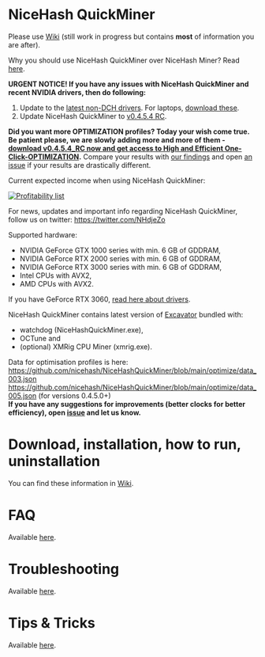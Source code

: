# NiceHash QuickMiner

Please use [Wiki](https://github.com/nicehash/NiceHashQuickMiner/wiki) (still work in progress but contains **most** of information you are after).

Why you should use NiceHash QuickMiner over NiceHash Miner? Read [here](https://github.com/nicehash/NiceHashQuickMiner/wiki/Why-NiceHash-QuickMiner).

**URGENT NOTICE! If you have any issues with NiceHash QuickMiner and recent NVIDIA drivers, then do following:**
1. Update to the [latest non-DCH drivers](https://www.nvidia.com/download/driverResults.aspx/172060/en-us). For laptops, [download these](https://www.nvidia.com/download/driverResults.aspx/172061/en-us).
2. Update NiceHash QuickMiner to [v0.4.5.4 RC](https://github.com/nicehash/NiceHashQuickMiner/releases/tag/v0.4.5.4_RC).

**Did you want more OPTIMIZATION profiles? Today your wish come true. Be patient please, we are slowly adding more and more of them - [download v0.4.5.4_RC now and get access to High and Efficient One-Click-OPTIMIZATION](https://github.com/nicehash/NiceHashQuickMiner/releases/download/v0.4.5.0_RC/NiceHashQuickMinerInstaller.exe).** Compare your results with [our findings](https://github.com/nicehash/NiceHashQuickMiner/wiki/One-click-Optimizations#what-can-i-expect-from-optimizations) and open [an issue](https://github.com/nicehash/NiceHashQuickMiner/issues) if your results are drastically different.

Current expected income when using NiceHash QuickMiner:

<a href="https://www.nicehash.com/profitability-calculator" target="_blank">![Profitability list](https://imagegen.nicehash.com/getimg.png?t=45747563)</a>

For news, updates and important info regarding NiceHash QuickMiner, follow us on twitter: https://twitter.com/NHdjeZo

Supported hardware:
* NVIDIA GeForce GTX 1000 series with min. 6 GB of GDDRAM,
* NVIDIA GeForce RTX 2000 series with min. 6 GB of GDDRAM,
* NVIDIA GeForce RTX 3000 series with min. 6 GB of GDDRAM,
* Intel CPUs with AVX2,
* AMD CPUs with AVX2.

If you have GeForce RTX 3060, [read here about drivers](https://github.com/nicehash/NiceHashQuickMiner/wiki/GeForce-RTX-3060).

NiceHash QuickMiner contains latest version of [Excavator](https://github.com/nicehash/excavator) bundled with:
* watchdog (NiceHashQuickMiner.exe),
* OCTune and
* (optional) XMRig CPU Miner (xmrig.exe).

Data for optimisation profiles is here: https://github.com/nicehash/NiceHashQuickMiner/blob/main/optimize/data_003.json<br />
https://github.com/nicehash/NiceHashQuickMiner/blob/main/optimize/data_005.json (for versions 0.4.5.0+)<br />
**If you have any suggestions for improvements (better clocks for better efficiency), open [issue](https://github.com/nicehash/NiceHashQuickMiner/issues) and let us know.**

# Download, installation, how to run, uninstallation

You can find these information in [Wiki](https://github.com/nicehash/NiceHashQuickMiner/wiki).

# FAQ

Available [here](https://github.com/nicehash/NiceHashQuickMiner/wiki/FAQ).

# Troubleshooting

Available [here](https://github.com/nicehash/NiceHashQuickMiner/wiki/Troubleshooting).

# Tips & Tricks

Available [here](https://github.com/nicehash/NiceHashQuickMiner/wiki/Tips-&-tricks).
